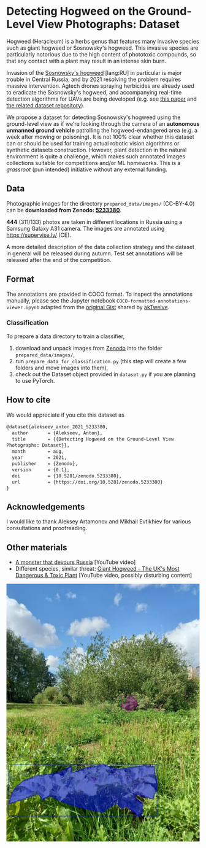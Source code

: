 # Detecting Hogweed on the Ground-Level View Photographs: Dataset

Hogweed (Heracleum) is a herbs genus that features many invasive species such as giant hogweed 
or Sosnowsky's hogweed. This invasive species are particularly notorious due to the high 
content of phototoxic compounds, so that any contact with a plant may result in an intense skin burn. 

Invasion of the [Sosnowsky's hogweed](https://antiborschevik.info/) \[lang:RU\] in particular is major trouble 
in Central Russia, and by 2021 resolving the problem requires massive intervention. Agtech drones spraying 
herbicides are already used to eradicate the Sosnowsky's hogweed, and accompanying real-time detection 
algorithms for UAVs are being developed (e.g. see [this paper](https://ieeexplore.ieee.org/document/9359491) 
and [the related dataset repository](https://github.com/DLopatkin/Heracleum-Dataset)).

We propose a dataset for detecting Sosnowsky's hogweed using the ground-level view as if we're 
looking through the camera of an **autonomous unmanned ground vehicle** patrolling the hogweed-endangered 
area (e.g. a week after mowing or poisoning). It is not 100% clear whether this dataset can or should be 
used for training actual robotic vision algorithms or synthetic datasets construction. However, plant detection 
in the natural environment is quite a challenge, which makes such annotated images collections suitable 
for competitions and/or ML homeworks. This is a *grassroot* (pun intended) initiative without any external 
funding.

## Data

Photographic images for the directory `prepared_data/images/` (CC-BY-4.0) can be **downloaded from Zenodo: [5233380](https://zenodo.org/record/5233380)**.

**444** (311/133) photos are taken in different locations in Russia using a Samsung Galaxy A31 camera. 
The images are annotated using https://supervise.ly/ (CE). 

A more detailed description of the data collection strategy and the dataset in general will be released during autumn.
Test set annotations will be released after the end of the competition.

## Format

The annotations are provided in COCO format. To inspect the annotations manually, please see 
the Jupyter notebook `COCO-formatted-annotations-viewer.ipynb` adapted from the [original Gist](https://gist.github.com/akTwelve/dc79fc8b9ae66828e7c7f648049bc42d) 
shared by [akTwelve](https://github.com/akTwelve).

### Classification

To prepare a data directory to train a classifier, 

1. download and unpack images from [Zenodo](https://zenodo.org/record/5233380) into the folder `prepared_data/images/`,
2. run `prepare_data_for_classification.py` (this step will create a few folders and move images into them),
3. check out the Dataset object provided in `dataset.py` if you are planning to use PyTorch.

## How to cite

We would appreciate if you cite this dataset as

```
@dataset{alekseev_anton_2021_5233380,
  author       = {Alekseev, Anton},
  title        = {{Detecting Hogweed on the Ground-Level View Photographs: Dataset}},
  month        = aug,
  year         = 2021,
  publisher    = {Zenodo},
  version      = {0.1},
  doi          = {10.5281/zenodo.5233380},
  url          = {https://doi.org/10.5281/zenodo.5233380}
}
```

## Acknowledgements

I would like to thank Aleksey Artamonov and Mikhail Evtikhiev for various consultations and proofreading.

## Other materials

* [A monster that devours Russia](https://www.youtube.com/watch?v=u5NxuEoXHn8) \[YouTube video\]
* Different species, similar threat: [Giant Hogweed - The UK's Most Dangerous & Toxic Plant](https://www.youtube.com/watch?v=p2iCSHrYjoc) \[YouTube video, possibly disturbing content\]


![Semantic segmentation](example_coco_annotation.jpg?raw=true "Polygons obtained via manual annotation.")
